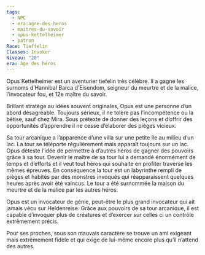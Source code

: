 ```yaml
---
tags:
  - NPC
  - era:agre-des-heros
  - maitres-du-savoir
  - opus-kettelheimer
  - patron
Race: Tieffelin
Classes: Invoker
Niveau: "20"
era: âge des héros
---
```



Opus Kettelheimer est un aventurier tiefelin très célèbre. Il a gagné les surnoms d’Hannibal Barca d’Eisendom, seigneur du meurtre et de la malice, l’invocateur fou, et 12e maître du savoir.

Brillant stratège au idées souvent originales, Opus est une personne d’un abord désagréable. Toujours sérieux, il ne tolère pas l’incompétence ou la bêtise, sauf chez Mira. Sous prétexte de donner des leçons et d’offrir des opportunités d’apprendre il ne cesse d’élaborer des pièges vicieux.

Sa tour arcanique a l’apparence d’une villa sur une petite île au milieu d’un lac. La tour se téléporte régulièrement mais apparaît toujours sur un lac. Opus déteste l’idée de permettre à d’autres héros de gagner des pouvoirs grâce à sa tour. Devenir le maître de sa tour lui a demandé énormément de temps et d’efforts et il veut tout héros qui souhaite en profiter traverse les mêmes épreuves. En conséquence la tour est un labyrinthe rempli de pièges et habités par des monstres invoqués qui réapparaissent quelques heures après avoir été vaincus. Le tour a été surnommée la maison du meurtre et de la malice par les autres héros.

Opus est un invocateur de génie, peut-être le plus grand invocateur qui ait jamais vécu sur Heldenreise. Grâce aux pouvoirs de sa tour arcanique, il est capable d’invoquer plus de créatures et d’exercer sur celles ci un contrôle extrêmement précis.

Pour ses proches, sous son mauvais caractère se trouve un ami exigeant mais extrêmement fidèle et qui exige de lui-même encore plus qu’il n’attend des autres.